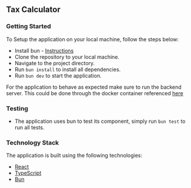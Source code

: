 ## Tax Calculator

### Getting Started

To Setup the application on your local machine, follow the steps below:

- Install bun - [Instructions](https://bun.sh/docs/installation)
- Clone the repository to your local machine.
- Navigate to the project directory.
- Run `bun install` to install all dependencies.
- Run `bun dev` to start the application.

For the application to behave as expected make sure to run the backend server. This could be done through the docker container referenced [here](https://github.com/points/interview-test-server#get-up-and-running)

### Testing

- The application uses bun to test its component, simply run `bun test` to run all tests.

### Technology Stack

The application is built using the following technologies:

- [React](https://reactjs.org/)
- [TypeScript](https://www.typescriptlang.org/)
- [Bun](https://bun.sh/)
